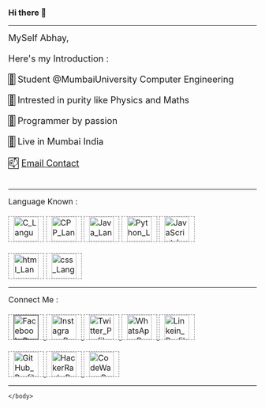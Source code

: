 ### Hi there 👋

<!--
**abhaybalip-github/abhaybalip-github** is a ✨ _special_ ✨ repository because its `README.md` (this file) appears on your GitHub profile.

Here are some ideas to get you started:

- 🔭 I’m currently working on ...
- 🌱 I’m currently learning ...
- 👯 I’m looking to collaborate on ...
- 🤔 I’m looking for help with ...
- 💬 Ask me about ...
- 📫 How to reach me: ...
- 😄 Pronouns: ...
- ⚡ Fun fact: ...
-->




<!DOCTYPE html>
<!-- html part -->
<html>
    <head></head>
    <body>
        <hr>
        <div class="div_MyIntro" style="font-size: large;">
MySelf Abhay, <br><br>
Here's my Introduction : <br><br>
<emoji style="border: 1px solid black;">🏫</emoji> Student @MumbaiUniversity Computer Engineering <br><br>
<emoji style="border: 1px solid black;">📖</emoji> Intrested in purity like Physics and Maths <br><br>
<emoji style="border: 1px solid black;">🎯</emoji> Programmer by passion <br><br>
<emoji style="border: 1px solid black;">🚩</emoji> Live in Mumbai India <br><br>
<!-- <emoji style="border: 1px solid black;">📞</emoji> 91+8169275085 <br><br> -->
<emoji style="border: 1px solid black;">📫</emoji> <a href="mailto:abhay.balip@gmail.com">Email Contact</a> <br><br>
        </div>
        <hr>
        <div class="div_Language" style="font-size: medium;">
Language Known : <br><br>
<!-- c language -->
<img src="https://user-images.githubusercontent.com/110547037/206417829-aabbe0be-6e57-4fbc-922d-9c89784eb8a0.png"
alt="C_Language" 
style="display: inline-block;
height: 50px;
width: 50px;
padding-left: 10px;
padding-right: 10px;
border: 1px dashed grey;">
<!-- cpp language -->
<img src="https://user-images.githubusercontent.com/110547037/206417984-056c409f-824f-4092-84e9-f72e4c459cac.png"
alt="CPP_Language" 
style="display: inline-block;
height: 50px;
width: 50px;
padding-left: 10px;
padding-right: 10px;
border: 1px dashed grey;">
<!-- java language -->
<img src="https://user-images.githubusercontent.com/110547037/206418105-a1b844ac-7b5a-4ad8-9361-a951161863ee.png"
alt="Java_Language"
style="display: inline-block;
height: 50px;
width: 50px;
padding-left: 10px;
padding-right: 10px;
border: 1px dashed grey;">
<!-- python lanuage -->
<img src="https://user-images.githubusercontent.com/110547037/206418192-aefaf645-f4d0-4534-b307-98384386bcea.jpg"
alt="Python_Language"
style="display: inline-block;
height: 50px;
width: 50px;
padding-left: 10px;
padding-right: 10px;
border: 1px dashed grey;">
<!-- java script language -->
<img src="https://user-images.githubusercontent.com/110547037/207250388-bbc4f859-9e67-4579-bcb8-545aada50a76.png"
alt="JavaScript_Language"
style="display: inline-block;
height: 50px;
width: 50px;
padding-left: 10px;
padding-right: 10px;
border: 1px dashed grey;">
        <br><br>
<!-- html language -->
<img src="https://user-images.githubusercontent.com/110547037/206418290-d5868c7a-31d8-4009-92a3-c3a94f43fd32.png"
alt="html_Language"
style="display: inline-block;
height: 50px;
width: 50px;
padding-left: 10px;
padding-right: 10px;
border: 1px dashed grey;">
<!-- css language -->
<img src="https://user-images.githubusercontent.com/110547037/206418363-cbd78709-6e0a-4627-88e4-677c65899db0.png"
alt="css_Language"
style="display: inline-block;
height: 50px;
width: 50px;
padding-left: 10px;
padding-right: 10px;
border: 1px dashed grey;">
        </div>
        <hr>
        <div class="div_MyLink" style="font-size: medium;">
Connect Me : <br><br>
<!-- Profile link unfilled : facebook , codechef -->

<!-- facebook profile -->
<a target="_blank" href="">
    <img src="https://user-images.githubusercontent.com/110547037/206418536-2e9a3d3e-e93c-4b1c-9eab-48048e9179a1.jpg"
    alt="Facebook_Profile"
    style="display: inline-block;
height: 50px;
width: 50px;
padding-left: 10px;
padding-right: 10px;
border: 1px dashed grey;">
</a>
<!-- instagram profile -->
<a target="_blank" href="https://www.instagram.com/balipabhay/">
    <img src="https://user-images.githubusercontent.com/110547037/206418614-37741d5d-599c-4e56-9f9a-2774c26d35de.jpg"
    alt="Instagram_Profile"
    style="display: inline-block;
height: 50px;
width: 50px;
padding-left: 10px;
padding-right: 10px;
border: 1px dashed grey;">
</a>
<!-- twitter profile -->
<a href="https://twitter.com/AbhayBalip">
    <img src="https://user-images.githubusercontent.com/110547037/206418655-ed4ba916-79e3-47fa-8f74-06a4a0272852.png" 
    alt="Twitter_Profile"
    style="display: inline-block;
height: 50px;
width: 50px;
padding-left: 10px;
padding-right: 10px;
border: 1px dashed grey;">
</a>
<!-- whatsapp profile -->
<a href="https://wa.me/qr/X4LKF7MMN5CYL1">
    <img src="https://user-images.githubusercontent.com/110547037/206418795-04532ab9-bd8d-4e7a-97c9-00814a185bb2.jpg" 
    alt="WhatsApp_Profile"
    style="display: inline-block;
height: 50px;
width: 50px;
padding-left: 10px;
padding-right: 10px;
border: 1px dashed grey;">
</a>
<!-- linkedin profile -->
<a target="_blank" href="https://www.linkedin.com/in/abhay-balip-3a8b21251/">
    <img src="https://user-images.githubusercontent.com/110547037/206418913-33ca054e-c419-43de-9c50-d343a9914c36.png"
    alt="Linkein_Profile"
    style="display: inline-block;
height: 50px;
width: 50px;
padding-left: 10px;
padding-right: 10px;
border: 1px dashed grey;">
</a>
        <br><br>
<!-- github profile -->
<a target="_blank" href="https://github.com/abhaybalip-github">
    <img src="https://user-images.githubusercontent.com/110547037/206419233-c8e132ad-3f8b-4b62-b87d-0f20ec87be34.png"
    alt="GitHub_Profile"
    style="display: inline-block;
height: 50px;
width: 50px;
padding-left: 10px;
padding-right: 10px;
border: 1px dashed grey;">
</a>
<!-- hackerrank profile -->
<a target="_blank" href="https://www.hackerrank.com/ABHAY_BALIP">
    <img src="https://user-images.githubusercontent.com/110547037/206419013-4c60af13-9947-4985-ad5b-5521baf7c1b0.png"
    alt="HackerRank_Profile"
    style="display: inline-block;
height: 50px;
width: 50px;
padding-left: 10px;
padding-right: 10px;
border: 1px dashed grey;">
</a>
<!-- codewars profile -->
<a target="_blank" href="https://www.codewars.com/users/abhaybalip-codewars">
    <img src="https://user-images.githubusercontent.com/110547037/207365737-7381a7f4-5547-47c0-8765-ed37254b3b29.png"
    alt="CodeWars_Profile"
    style="display: inline-block;
height: 50px;
width: 50px;
padding-left: 10px;
padding-right: 10px;
border: 1px dashed grey;">
</a>
        </div>
        <hr>
    
    </body>
</html>
<!-- css part
<style>
    emoji{
        border: 1px solid black;
    }
    .div_MyIntro{
        font-size: large;
        /* background-color: grey; */
    }
    .div_Language{
        font-size: normal;
    }
    .div_MyLink{
        font-size: medium;
        /* background-color: grey; */
    }
    img{
        display: inline-block;
        height: 50px;
        width: 50px;
        padding-left: 10px;
        padding-right: 10px;
        border: 1px dashed grey;
    }

</style> -->
<!-- javascript part
<script></script> -->